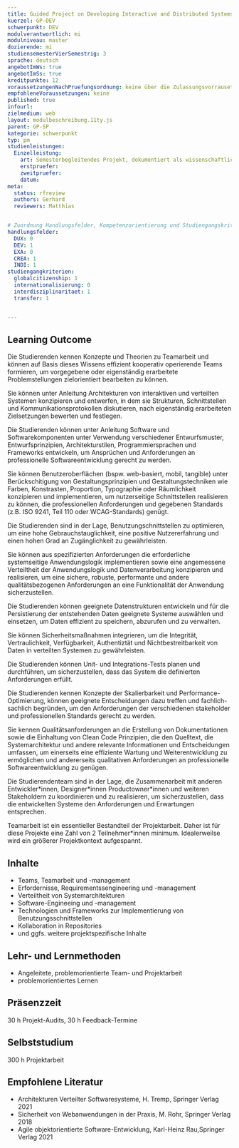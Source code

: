 ```yaml
---
title: Guided Project on Developing Interactive and Distributed Systems
kuerzel: GP-DEV
schwerpunkt: DEV
modulverantwortlich: mi
modulniveau: master
dozierende: mi
studiensemesterVierSemestrig: 3
sprache: deutsch
angebotImWs: true
angebotImSs: true
kreditpunkte: 12
voraussetzungenNachPruefungsordnung: keine über die Zulassungsvorrausetzungen zum Studium hinausgehenden
empfohleneVoraussetzungen: keine
published: true
infourl: 
zielmedium: web
layout: modulbeschreibung.11ty.js
parent: GP-SP
kategorie: schwerpunkt
typ: pm
studienleistungen:
  Einzelleistung:
    art: Semesterbegleitendes Projekt, dokumentiert als wissenschaftliches Papier / Präsentation
    erstpruefer: 
    zweitpruefer: 
    datum:
meta:
  status: rfreview
  authors: Gerhard
  reviewers: Matthias


# Zuordnung Handlungsfelder, Kompetenzorientierung und Studiengangskriterien für Modulmatrix
handlungsfelder:
  DUX: 0
  DEV: 1
  EXA: 0
  CREA: 1
  INDI: 1
studiengangkriterien:
  globalcitizenship: 1
  internationalisierung: 0
  interdisziplinaritaet: 1
  transfer: 1


---
```



## Learning Outcome

Die Studierenden kennen Konzepte und Theorien zu Teamarbeit und können auf Basis dieses Wissens effizient kooperativ operierende Teams formieren, um vorgegebene oder eigenständig erarbeitete Problemstellungen zielorientiert bearbeiten zu können.

Sie können unter Anleitung Architekturen von interaktiven und verteilten Systemen konzipieren und entwerfen, in dem sie Strukturen, Schnittstellen und Kommunikationsprotokollen diskutieren, nach eigenständig erarbeiteten Zielsetzungen bewerten und festlegen.

Die Studierenden können unter Anleitung Software und Softwarekomponenten unter Verwendung verschiedener Entwurfsmuster, Entwurfsprinzipien, Architekturstilen, Programmiersprachen und Frameworks entwickeln, um Ansprüchen und Anforderungen an professionelle Softwareentwicklung gerecht zu werden.

Sie können Benutzeroberflächen (bspw. web-basiert, mobil, tangible) unter Berückschitigung von Gestaltungsprinzipien und Gestaltungstechniken wie Farben, Konstrasten, Proportion, Typographie oder Räumlichkeit konzipieren und implementieren, um nutzerseitige Schnittstellen realisieren zu können, die professionellen Anforderungen und gegebenen Standards (z.B. ISO 9241, Teil 110 oder WCAG-Standards) genügt.

Die Studierenden sind in der Lage, Benutzungschnittstellen zu optimieren, um eine hohe Gebrauchstauglichkeit, eine positive Nutzererfahrung und einen hohen Grad an Zugänglichkeit zu gewährleisten.

Sie können aus spezifizierten Anforderungen die erforderliche systemseitige Anwendungslogik implementieren sowie eine angemessene Verteiltheit der Anwendungslogik und Datenverarbeitung konzipieren und realisieren, um eine sichere, robuste, performante und andere qualitätsbezogenen Anforderungen an eine Funktionalität der Anwendung sicherzustellen.

Die Studierenden können geeignete Datenstrukturen entwickeln und für die Persistierung der entstehenden Daten geeignete Systeme auswählen und einsetzen, um Daten effizient zu speichern, abzurufen und zu verwalten.

Sie können Sicherheitsmaßnahmen integrieren, um die Integrität, Vertraulichkeit, Verfügbarkeit, Authentiztät und Nichtbestreitbarkeit von Daten in verteilten Systemen zu gewährleisten.

Die Studierenden können Unit- und Integrations-Tests planen und durchführen, um sicherzustellen, dass das System die definierten Anforderungen erfüllt.

Die Studierenden kennen Konzepte der Skalierbarkeit und Performance-Optimierung, können geeignete Entscheidungen dazu treffen und fachlich-sachlich begründen, um den Anforderungen der verschiedenen stakeholder und professionellen Standards gerecht zu werden.

Sie kennen Qualitätsanforderungen an die Erstellung von Dokumentationen sowie die Einhaltung von Clean Code Prinzipien, die den Quelltext, die Systemarchitektur und andere relevante Informationen und Entscheidungen umfassen, um einerseits eine effiziente Wartung und Weiterentwicklung zu ermöglichen und andererseits qualitativen Anforderungen an professionelle Softwareentwicklung zu genügen.

Die Studierendenteam sind in der Lage, die  Zusammenarbeit mit anderen Entwickler\*innen, Designer\*innen Productowner\*innen und weiteren Stakeholdern zu koordinieren und zu realisieren, um sicherzustellen, dass die entwickelten Systeme den Anforderungen und Erwartungen entsprechen.

Teamarbeit ist ein essentieller Bestandteil der Projektarbeit. Daher ist für diese Projekte eine Zahl von 2 Teilnehmer\*innen minimum. Idealerweilse wird ein größerer Projektkontext aufgespannt.


## Inhalte
- Teams, Teamarbeit und -management
- Erfordernisse, Requirementssengineering und -management
- Verteiltheit von Systemarchitekturen
- Software-Engineeing und -management
- Technologien und Frameworks zur Implementierung von Benutzungsschnittstellen
- Kollaboration in Repositories
- und ggfs. weitere projektspezifische Inhalte

## Lehr- und Lernmethoden

* Angeleitete, problemorientierte Team- und Projektarbeit
* problemorientiertes Lernen


## Präsenzzeit
30 h Projekt-Audits, 30 h Feedback-Termine

## Selbststudium
300 h Projektarbeit

## Empfohlene Literatur

* Architekturen Verteilter Softwaresysteme, H. Tremp, Springer Verlag 2021
* Sicherheit von Webanwendungen in der Praxis, M. Rohr, Springer Verlag 2018
* Agile objektorientierte Software-Entwicklung, Karl-Heinz Rau,Springer Verlag 2021

